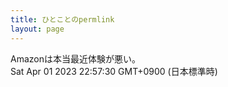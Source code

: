 ```yaml
---
title: ひとことのpermlink
layout: page
---
```

<div class="box" dt="1680357450099">
  Amazonは本当最近体験が悪い。
  <div class="content is-small">Sat Apr 01 2023 22:57:30 GMT+0900 (日本標準時)</div>
</div>